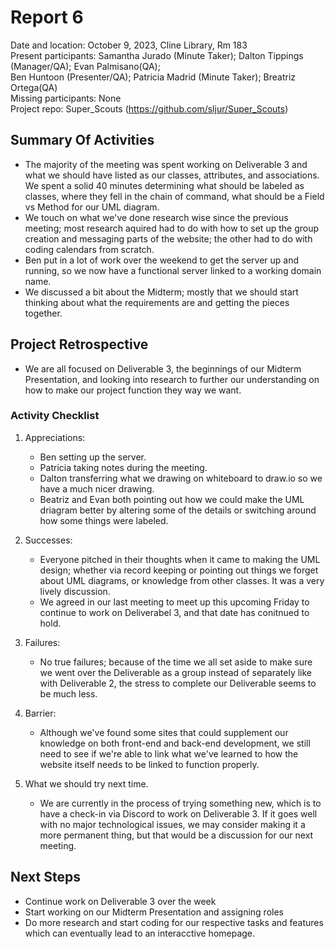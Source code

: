 # Report 6
Date and location: October 9, 2023, Cline Library, Rm 183 <br>
Present participants: Samantha Jurado (Minute Taker); Dalton Tippings (Manager/QA); Evan Palmisano(QA);<br>
Ben Huntoon (Presenter/QA); Patricia Madrid (Minute Taker); Breatriz Ortega(QA)<br>
Missing participants: None <br>
Project repo: Super_Scouts (https://github.com/sljur/Super_Scouts)<br>
## Summary Of Activities
- The majority of the meeting was spent working on Deliverable 3 and what we should have listed as our classes, attributes, and associations. We spent a solid 40 minutes determining what should be labeled as classes, where they fell in the chain of command, what should be a Field vs Method for our UML diagram. 
- We touch on what we've done research wise since the previous meeting; most research aquired had to do with how to set up the group creation and messaging parts of the website; the other had to do with coding calendars from scratch.
- Ben put in a lot of work over the weekend to get the server up and running, so we now have a functional server linked to a working domain name.
- We discussed a bit about the Midterm; mostly that we should start thinking about what the requirements are and getting the pieces together.
  
## Project Retrospective
- We are all focused on Deliverable 3, the beginnings of our Midterm Presentation, and looking into research to further our understanding on how to make our project function they way we want.

### Activity Checklist 
1. Appreciations:
    * Ben setting up the server.
    * Patricia taking notes during the meeting.
    * Dalton transferring what we drawing on whiteboard to draw.io so we have a much nicer drawing.
    * Beatriz and Evan both pointing out how we could make the UML driagram better by altering some of the details or switching around how some things were labeled.
   
2. Successes:
   * Everyone pitched in their thoughts when it came to making the UML design; whether via record keeping or pointing out things we forget about UML diagrams, or knowledge from other classes. It was a very lively discussion.
   * We agreed in our last meeting to meet up this upcoming Friday to continue to work on Deliverabel 3, and that date has conitnued to hold. 

3. Failures: 
   * No true failures; because of the time we all set aside to make sure we went over the Deliverable as a group instead of separately like with Deliverable 2, the stress to complete our Deliverable seems to be much less.

4. Barrier: 
   * Although we've found some sites that could supplement our knowledge on both front-end and back-end development, we still need to see if we're able to link what we've learned to how the website itself needs to be linked to function properly.

5. What we should try next time.
   * We are currently in the process of trying something new, which is to have a check-in via Discord to work on Deliverable 3. If it goes well with no major technological issues, we may consider making it a more permanent thing, but that would be a discussion for our next meeting.
   
## Next Steps
- Continue work on Deliverable 3 over the week
- Start working on our Midterm Presentation and assigning roles
- Do more research and start coding for our respective tasks and features which can eventually lead to an interacctive homepage.
